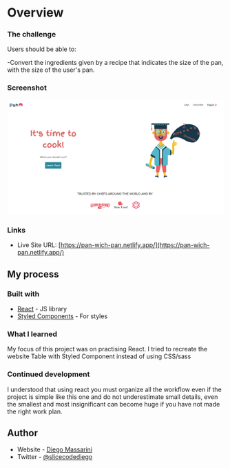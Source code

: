 

# Overview

### The challenge

Users should be able to: 

-Convert the ingredients given by a recipe that indicates the size of the pan, with the size of the user's pan.

### Screenshot

![](src/img/screen.png)

### Links

- Live Site URL: [https://pan-wich-pan.netlify.app/](https://pan-wich-pan.netlify.app/)

## My process

### Built with

- [React](https://reactjs.org/) - JS library
- [Styled Components](https://styled-components.com/) - For styles


### What I learned
My focus of this project was on practising React.
I tried to recreate the website Table with Styled Component instead of using CSS/sass


### Continued development

I understood that using react you must organize all the workflow even if the project is simple like this one and do not underestimate small details, even the smallest and most insignificant can become huge if you have not made the right work plan.



## Author

- Website - [Diego Massarini](https://diego-slicecode.dev/)
- Twitter - [@slicecodediego](https://twitter.com/slicecodediego)

